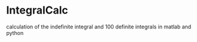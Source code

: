 # IntegralCalc
calculation of the indefinite integral and 100 definite integrals in matlab and python
